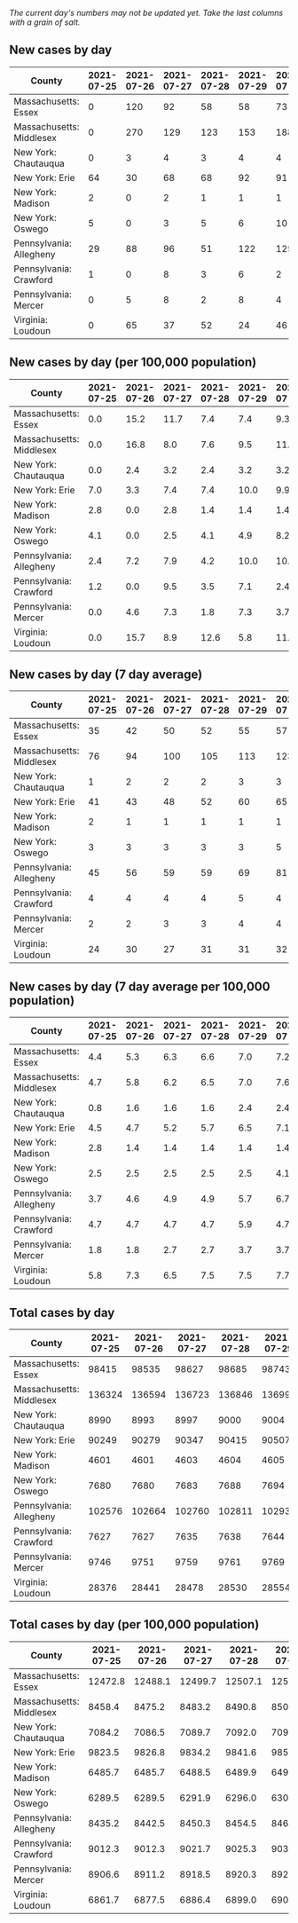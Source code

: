 _The current day's numbers may not be updated yet. Take the last columns with a grain of salt._
## New cases by day

| County | 2021-07-25 | 2021-07-26 | 2021-07-27 | 2021-07-28 | 2021-07-29 | 2021-07-30 | 2021-07-31 |
| --- | --- | --- | --- | --- | --- | --- | --- |
| Massachusetts: Essex | 0 | 120 | 92 | 58 | 58 | 73 | 0 |
| Massachusetts: Middlesex | 0 | 270 | 129 | 123 | 153 | 188 | 0 |
| New York: Chautauqua | 0 | 3 | 4 | 3 | 4 | 4 | 2 |
| New York: Erie | 64 | 30 | 68 | 68 | 92 | 91 | 91 |
| New York: Madison | 2 | 0 | 2 | 1 | 1 | 1 | 4 |
| New York: Oswego | 5 | 0 | 3 | 5 | 6 | 10 | 11 |
| Pennsylvania: Allegheny | 29 | 88 | 96 | 51 | 122 | 125 | 0 |
| Pennsylvania: Crawford | 1 | 0 | 8 | 3 | 6 | 2 | 0 |
| Pennsylvania: Mercer | 0 | 5 | 8 | 2 | 8 | 4 | 0 |
| Virginia: Loudoun | 0 | 65 | 37 | 52 | 24 | 46 | 0 |

## New cases by day (per 100,000 population)

| County | 2021-07-25 | 2021-07-26 | 2021-07-27 | 2021-07-28 | 2021-07-29 | 2021-07-30 | 2021-07-31 |
| --- | --- | --- | --- | --- | --- | --- | --- |
| Massachusetts: Essex | 0.0 | 15.2 | 11.7 | 7.4 | 7.4 | 9.3 | 0.0 |
| Massachusetts: Middlesex | 0.0 | 16.8 | 8.0 | 7.6 | 9.5 | 11.7 | 0.0 |
| New York: Chautauqua | 0.0 | 2.4 | 3.2 | 2.4 | 3.2 | 3.2 | 1.6 |
| New York: Erie | 7.0 | 3.3 | 7.4 | 7.4 | 10.0 | 9.9 | 9.9 |
| New York: Madison | 2.8 | 0.0 | 2.8 | 1.4 | 1.4 | 1.4 | 5.6 |
| New York: Oswego | 4.1 | 0.0 | 2.5 | 4.1 | 4.9 | 8.2 | 9.0 |
| Pennsylvania: Allegheny | 2.4 | 7.2 | 7.9 | 4.2 | 10.0 | 10.3 | 0.0 |
| Pennsylvania: Crawford | 1.2 | 0.0 | 9.5 | 3.5 | 7.1 | 2.4 | 0.0 |
| Pennsylvania: Mercer | 0.0 | 4.6 | 7.3 | 1.8 | 7.3 | 3.7 | 0.0 |
| Virginia: Loudoun | 0.0 | 15.7 | 8.9 | 12.6 | 5.8 | 11.1 | 0.0 |

## New cases by day (7 day average)

| County | 2021-07-25 | 2021-07-26 | 2021-07-27 | 2021-07-28 | 2021-07-29 | 2021-07-30 | 2021-07-31 |
| --- | --- | --- | --- | --- | --- | --- | --- |
| Massachusetts: Essex | 35 | 42 | 50 | 52 | 55 | 57 | 57 |
| Massachusetts: Middlesex | 76 | 94 | 100 | 105 | 113 | 123 | 123 |
| New York: Chautauqua | 1 | 2 | 2 | 2 | 3 | 3 | 3 |
| New York: Erie | 41 | 43 | 48 | 52 | 60 | 65 | 72 |
| New York: Madison | 2 | 1 | 1 | 1 | 1 | 1 | 2 |
| New York: Oswego | 3 | 3 | 3 | 3 | 3 | 5 | 6 |
| Pennsylvania: Allegheny | 45 | 56 | 59 | 59 | 69 | 81 | 73 |
| Pennsylvania: Crawford | 4 | 4 | 4 | 4 | 5 | 4 | 3 |
| Pennsylvania: Mercer | 2 | 2 | 3 | 3 | 4 | 4 | 4 |
| Virginia: Loudoun | 24 | 30 | 27 | 31 | 31 | 32 | 32 |

## New cases by day (7 day average per 100,000 population)

| County | 2021-07-25 | 2021-07-26 | 2021-07-27 | 2021-07-28 | 2021-07-29 | 2021-07-30 | 2021-07-31 |
| --- | --- | --- | --- | --- | --- | --- | --- |
| Massachusetts: Essex | 4.4 | 5.3 | 6.3 | 6.6 | 7.0 | 7.2 | 7.2 |
| Massachusetts: Middlesex | 4.7 | 5.8 | 6.2 | 6.5 | 7.0 | 7.6 | 7.6 |
| New York: Chautauqua | 0.8 | 1.6 | 1.6 | 1.6 | 2.4 | 2.4 | 2.4 |
| New York: Erie | 4.5 | 4.7 | 5.2 | 5.7 | 6.5 | 7.1 | 7.8 |
| New York: Madison | 2.8 | 1.4 | 1.4 | 1.4 | 1.4 | 1.4 | 2.8 |
| New York: Oswego | 2.5 | 2.5 | 2.5 | 2.5 | 2.5 | 4.1 | 4.9 |
| Pennsylvania: Allegheny | 3.7 | 4.6 | 4.9 | 4.9 | 5.7 | 6.7 | 6.0 |
| Pennsylvania: Crawford | 4.7 | 4.7 | 4.7 | 4.7 | 5.9 | 4.7 | 3.5 |
| Pennsylvania: Mercer | 1.8 | 1.8 | 2.7 | 2.7 | 3.7 | 3.7 | 3.7 |
| Virginia: Loudoun | 5.8 | 7.3 | 6.5 | 7.5 | 7.5 | 7.7 | 7.7 |

## Total cases by day

| County | 2021-07-25 | 2021-07-26 | 2021-07-27 | 2021-07-28 | 2021-07-29 | 2021-07-30 | 2021-07-31 |
| --- | --- | --- | --- | --- | --- | --- | --- |
| Massachusetts: Essex | 98415 | 98535 | 98627 | 98685 | 98743 | 98816 | 98816 |
| Massachusetts: Middlesex | 136324 | 136594 | 136723 | 136846 | 136999 | 137187 | 137187 |
| New York: Chautauqua | 8990 | 8993 | 8997 | 9000 | 9004 | 9008 | 9010 |
| New York: Erie | 90249 | 90279 | 90347 | 90415 | 90507 | 90598 | 90689 |
| New York: Madison | 4601 | 4601 | 4603 | 4604 | 4605 | 4606 | 4610 |
| New York: Oswego | 7680 | 7680 | 7683 | 7688 | 7694 | 7704 | 7715 |
| Pennsylvania: Allegheny | 102576 | 102664 | 102760 | 102811 | 102933 | 103058 | 103058 |
| Pennsylvania: Crawford | 7627 | 7627 | 7635 | 7638 | 7644 | 7646 | 7646 |
| Pennsylvania: Mercer | 9746 | 9751 | 9759 | 9761 | 9769 | 9773 | 9773 |
| Virginia: Loudoun | 28376 | 28441 | 28478 | 28530 | 28554 | 28600 | 28600 |

## Total cases by day (per 100,000 population)

| County | 2021-07-25 | 2021-07-26 | 2021-07-27 | 2021-07-28 | 2021-07-29 | 2021-07-30 | 2021-07-31 |
| --- | --- | --- | --- | --- | --- | --- | --- |
| Massachusetts: Essex | 12472.8 | 12488.1 | 12499.7 | 12507.1 | 12514.4 | 12523.7 | 12523.7 |
| Massachusetts: Middlesex | 8458.4 | 8475.2 | 8483.2 | 8490.8 | 8500.3 | 8511.9 | 8511.9 |
| New York: Chautauqua | 7084.2 | 7086.5 | 7089.7 | 7092.0 | 7095.2 | 7098.3 | 7099.9 |
| New York: Erie | 9823.5 | 9826.8 | 9834.2 | 9841.6 | 9851.6 | 9861.5 | 9871.4 |
| New York: Madison | 6485.7 | 6485.7 | 6488.5 | 6489.9 | 6491.3 | 6492.7 | 6498.4 |
| New York: Oswego | 6289.5 | 6289.5 | 6291.9 | 6296.0 | 6300.9 | 6309.1 | 6318.1 |
| Pennsylvania: Allegheny | 8435.2 | 8442.5 | 8450.3 | 8454.5 | 8464.6 | 8474.9 | 8474.9 |
| Pennsylvania: Crawford | 9012.3 | 9012.3 | 9021.7 | 9025.3 | 9032.4 | 9034.7 | 9034.7 |
| Pennsylvania: Mercer | 8906.6 | 8911.2 | 8918.5 | 8920.3 | 8927.7 | 8931.3 | 8931.3 |
| Virginia: Loudoun | 6861.7 | 6877.5 | 6886.4 | 6899.0 | 6904.8 | 6915.9 | 6915.9 |
